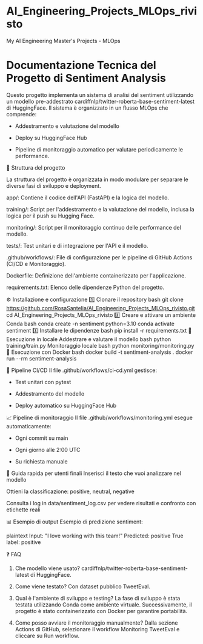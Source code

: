 # AI_Engineering_Projects_MLOps_rivisto
My AI Engineering Master's Projects - MLOps

# Documentazione Tecnica del Progetto di Sentiment Analysis

Questo progetto implementa un sistema di analisi del sentiment utilizzando un modello pre-addestrato cardiffnlp/twitter-roberta-base-sentiment-latest di HuggingFace.
Il sistema è organizzato in un flusso MLOps che comprende:

- Addestramento e valutazione del modello

- Deploy su HuggingFace Hub

- Pipeline di monitoraggio automatico per valutare periodicamente le performance.


📂 Struttura del progetto

La struttura del progetto è organizzata in modo modulare per separare le diverse fasi di sviluppo e deployment.

app/: Contiene il codice dell'API (FastAPI) e la logica del modello.

training/: Script per l'addestramento e la valutazione del modello, inclusa la logica per il push su Hugging Face.

monitoring/: Script per il monitoraggio continuo delle performance del modello.

tests/: Test unitari e di integrazione per l'API e il modello.

.github/workflows/: File di configurazione per le pipeline di GitHub Actions (CI/CD e Monitoraggio).

Dockerfile: Definizione dell'ambiente containerizzato per l'applicazione.

requirements.txt: Elenco delle dipendenze Python del progetto.

⚙️ Installazione e configurazione
1️⃣ Clonare il repository
bash
git clone https://github.com/RosaSantelia/AI_Engineering_Projects_MLOps_rivisto.git
cd AI_Engineering_Projects_MLOps_rivisto
2️⃣ Creare e attivare un ambiente Conda
bash
conda create -n sentiment python=3.10
conda activate sentiment
3️⃣ Installare le dipendenze
bash
pip install -r requirements.txt
🚀 Esecuzione in locale
Addestrare e valutare il modello
bash
python training/train.py
Monitoraggio locale
bash
python monitoring/monitoring.py
🐳 Esecuzione con Docker
bash
docker build -t sentiment-analysis .
docker run --rm sentiment-analysis

🔄 Pipeline CI/CD
Il file .github/workflows/ci-cd.yml gestisce:

- Test unitari con pytest

- Addestramento del modello

- Deploy automatico su HuggingFace Hub

📈 Pipeline di monitoraggio
Il file .github/workflows/monitoring.yml esegue automaticamente:

- Ogni commit su main

- Ogni giorno alle 2:00 UTC

- Su richiesta manuale

📖 Guida rapida per utenti finali
Inserisci il testo che vuoi analizzare nel modello

Ottieni la classificazione: positive, neutral, negative

Consulta i log in data/sentiment_log.csv per vedere risultati e confronto con etichette reali

📊 Esempio di output
Esempio di predizione sentiment:

plaintext
Input: "I love working with this team!"
Predicted: positive
True label: positive

❓ FAQ
1. Che modello viene usato?
cardiffnlp/twitter-roberta-base-sentiment-latest di HuggingFace.

2. Come viene testato?
Con dataset pubblico TweetEval.

3. Qual è l'ambiente di sviluppo e testing?
La fase di sviluppo è stata testata utilizzando Conda come ambiente virtuale.
Successivamente, il progetto è stato containerizzato con Docker per garantire portabilità.

4. Come posso avviare il monitoraggio manualmente?
Dalla sezione Actions di GitHub, selezionare il workflow Monitoring TweetEval e cliccare su Run workflow.
